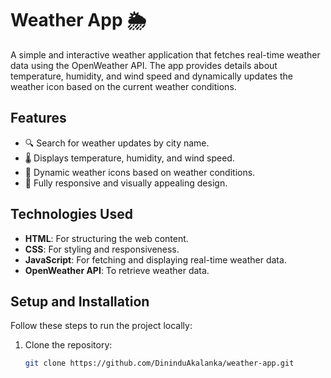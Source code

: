 # Weather App 🌦️

A simple and interactive weather application that fetches real-time weather data using the OpenWeather API. The app provides details about temperature, humidity, and wind speed and dynamically updates the weather icon based on the current weather conditions.

## Features
- 🔍 Search for weather updates by city name.
- 🌡️ Displays temperature, humidity, and wind speed.
- 🌄 Dynamic weather icons based on weather conditions.
- 📱 Fully responsive and visually appealing design.

## Technologies Used
- **HTML**: For structuring the web content.
- **CSS**: For styling and responsiveness.
- **JavaScript**: For fetching and displaying real-time weather data.
- **OpenWeather API**: To retrieve weather data.


## Setup and Installation
Follow these steps to run the project locally:

1. Clone the repository:
   ```bash
   git clone https://github.com/DininduAkalanka/weather-app.git
